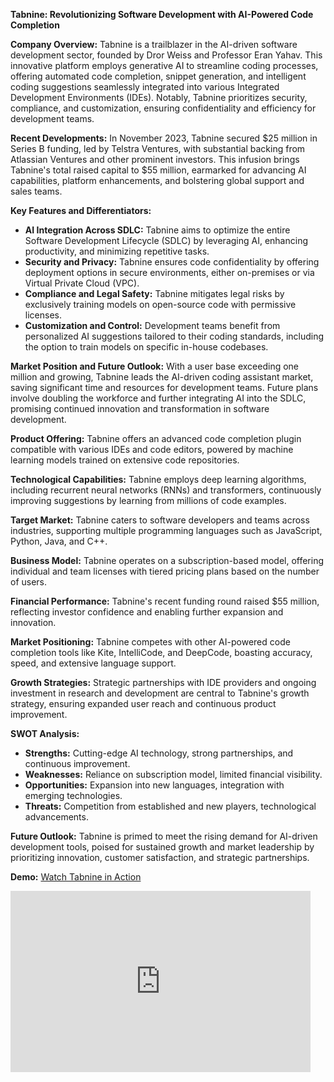 **Tabnine: Revolutionizing Software Development with AI-Powered Code Completion**

**Company Overview:**
Tabnine is a trailblazer in the AI-driven software development sector, founded by Dror Weiss and Professor Eran Yahav. This innovative platform employs generative AI to streamline coding processes, offering automated code completion, snippet generation, and intelligent coding suggestions seamlessly integrated into various Integrated Development Environments (IDEs). Notably, Tabnine prioritizes security, compliance, and customization, ensuring confidentiality and efficiency for development teams.

**Recent Developments:**
In November 2023, Tabnine secured $25 million in Series B funding, led by Telstra Ventures, with substantial backing from Atlassian Ventures and other prominent investors. This infusion brings Tabnine's total raised capital to $55 million, earmarked for advancing AI capabilities, platform enhancements, and bolstering global support and sales teams.

**Key Features and Differentiators:**
- **AI Integration Across SDLC:** Tabnine aims to optimize the entire Software Development Lifecycle (SDLC) by leveraging AI, enhancing productivity, and minimizing repetitive tasks.
- **Security and Privacy:** Tabnine ensures code confidentiality by offering deployment options in secure environments, either on-premises or via Virtual Private Cloud (VPC).
- **Compliance and Legal Safety:** Tabnine mitigates legal risks by exclusively training models on open-source code with permissive licenses.
- **Customization and Control:** Development teams benefit from personalized AI suggestions tailored to their coding standards, including the option to train models on specific in-house codebases.

**Market Position and Future Outlook:**
With a user base exceeding one million and growing, Tabnine leads the AI-driven coding assistant market, saving significant time and resources for development teams. Future plans involve doubling the workforce and further integrating AI into the SDLC, promising continued innovation and transformation in software development.

**Product Offering:**
Tabnine offers an advanced code completion plugin compatible with various IDEs and code editors, powered by machine learning models trained on extensive code repositories.

**Technological Capabilities:**
Tabnine employs deep learning algorithms, including recurrent neural networks (RNNs) and transformers, continuously improving suggestions by learning from millions of code examples.

**Target Market:**
Tabnine caters to software developers and teams across industries, supporting multiple programming languages such as JavaScript, Python, Java, and C++.

**Business Model:**
Tabnine operates on a subscription-based model, offering individual and team licenses with tiered pricing plans based on the number of users.

**Financial Performance:**
Tabnine's recent funding round raised $55 million, reflecting investor confidence and enabling further expansion and innovation.

**Market Positioning:**
Tabnine competes with other AI-powered code completion tools like Kite, IntelliCode, and DeepCode, boasting accuracy, speed, and extensive language support.

**Growth Strategies:**
Strategic partnerships with IDE providers and ongoing investment in research and development are central to Tabnine's growth strategy, ensuring expanded user reach and continuous product improvement.

**SWOT Analysis:**
- **Strengths:** Cutting-edge AI technology, strong partnerships, and continuous improvement.
- **Weaknesses:** Reliance on subscription model, limited financial visibility.
- **Opportunities:** Expansion into new languages, integration with emerging technologies.
- **Threats:** Competition from established and new players, technological advancements.

**Future Outlook:**
Tabnine is primed to meet the rising demand for AI-driven development tools, poised for sustained growth and market leadership by prioritizing innovation, customer satisfaction, and strategic partnerships.

**Demo:**
[Watch Tabnine in Action](https://www.youtube.com/embed/9SUceq-dmu8)
<iframe width="480" height="290" src="https://www.youtube.com/embed/9SUceq-dmu8" title="Coding with an AI coding assistant: Tabnine showcases" frameborder="0" allow="accelerometer; autoplay; clipboard-write; encrypted-media; gyroscope; picture-in-picture; web-share" referrerpolicy="strict-origin-when-cross-origin" allowfullscreen></iframe>
